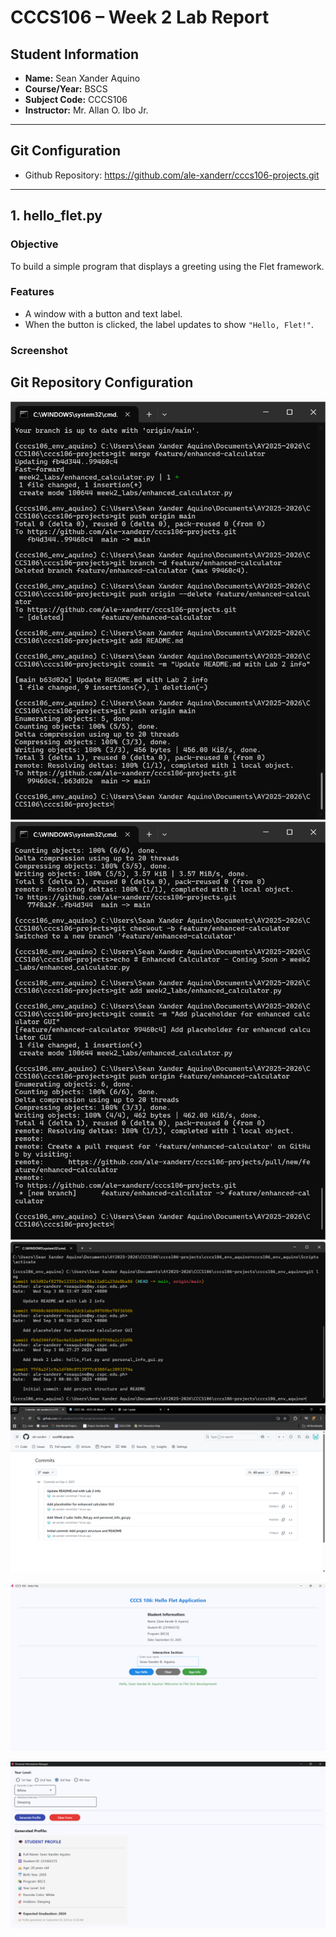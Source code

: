 # CCCS106 – Week 2 Lab Report

## Student Information
- **Name:** Sean Xander Aquino  
- **Course/Year:** BSCS  
- **Subject Code:** CCCS106  
- **Instructor:** Mr. Allan O. Ibo Jr.

---

## Git Configuration
- Github Repository: https://github.com/ale-xanderr/cccs106-projects.git 

---

## 1. hello_flet.py

### Objective
To build a simple program that displays a greeting using the Flet framework.

### Features
- A window with a button and text label.  
- When the button is clicked, the label updates to show `"Hello, Flet!"`.  

### Screenshot
## Git Repository Configuration

![Git](./lab2_screenshots/Screenshot%202025-09-03%20003417.png)
![Git1](./lab2_screenshots/Screenshot%202025-09-03%20003034.png)
![Git Log](./lab2_screenshots/Screenshot%202025-09-03%20081512.png)
![Git commit history](./lab2_screenshots/Screenshot%202025-09-03%20081813.png)

![Hello Flet](./lab2_screenshots/Screenshot%202025-09-03%20082334.png)

![Personal GUI](./lab2_screenshots/Screenshot%202025-09-03%20003840.png)
